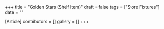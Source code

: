 +++
title = "Golden Stars (Shelf Item)"
draft = false
tags = ["Store Fixtures"]
date = ""

[Article]
contributors = []
gallery = []
+++